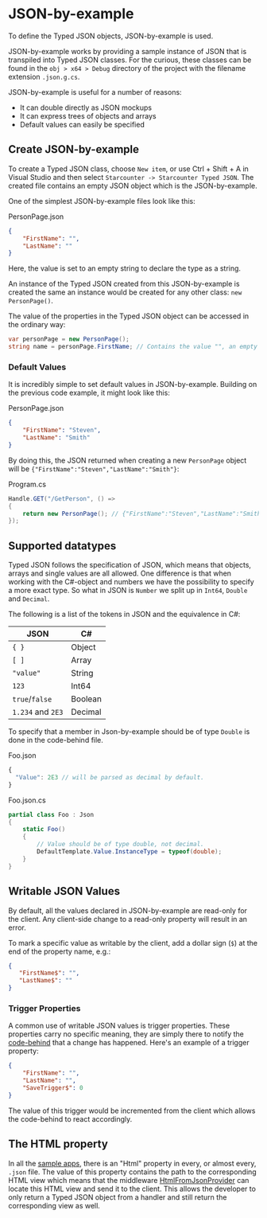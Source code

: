 # JSON-by-example

To define the Typed JSON objects, JSON-by-example is used. 

JSON-by-example works by providing a sample instance of JSON that is transpiled into Typed JSON classes. For the curious, these classes can be found in the `obj > x64 > Debug` directory of the project with the filename extension `.json.g.cs`.

JSON-by-example is useful for a number of reasons:

* It can double directly as JSON mockups
* It can express trees of objects and arrays
* Default values can easily be specified

## Create JSON-by-example

To create a Typed JSON class, choose `New item`, or use <key>Ctrl + Shift + A</key> in Visual Studio and then select `Starcounter -> Starcounter Typed JSON`. The created file contains an empty JSON object which is the JSON-by-example. 

One of the simplest JSON-by-example files look like this:

<div class="code-name">PersonPage.json</div>

```json
{
    "FirstName": "",
    "LastName": ""
}
```

Here, the value is set to an empty string to declare the type as a string.

An instance of the Typed JSON created from this JSON-by-example is created the same an instance would be created for any other class: `new PersonPage()`.

The value of the properties in the Typed JSON object can be accessed in the ordinary way:

```cs
var personPage = new PersonPage();
string name = personPage.FirstName; // Contains the value "", an empty string
```

### Default Values

It is incredibly simple to set default values in JSON-by-example. Building on the previous code example, it might look like this:

<div class="code-name">PersonPage.json</div>

```json 
{
    "FirstName": "Steven", 
    "LastName": "Smith"
}
```

By doing this, the JSON returned when creating a new `PersonPage` object will be `{"FirstName":"Steven","LastName":"Smith"}`:

<div class="code-name">Program.cs</div>

```cs
Handle.GET("/GetPerson", () =>
{
    return new PersonPage(); // {"FirstName":"Steven","LastName":"Smith"}
});
```

## Supported datatypes

Typed JSON follows the specification of JSON, which means that objects, arrays and single values are all allowed. One difference is that when working with the C#-object and numbers we have the possibility to specify a more exact type. So what in JSON is `Number` we split up in `Int64`, `Double` and `Decimal`.

The following is a list of the tokens in JSON and the equivalence in C#:

| JSON | C# |
|----------------|---------|
| `{ }` | Object |
| `[ ]` | Array |
| `"value"` | String |
| `123` | Int64 |
| `true`/`false` | Boolean |
| `1.234` and `2E3` | Decimal |

To specify that a member in Json-by-example should be of type `Double` is done in the code-behind file.

<div class="code-name">Foo.json</div>

```js
{
  "Value": 2E3 // will be parsed as decimal by default.
}
```

<div class="code-name">Foo.json.cs</div>

```cs
partial class Foo : Json
{
    static Foo()
    {
    	// Value should be of type double, not decimal.
        DefaultTemplate.Value.InstanceType = typeof(double);
    }
}
```

## Writable JSON Values

By default, all the values declared in JSON-by-example are read-only for the client. Any client-side change to a read-only property will result in an error.

To mark a specific value as writable by the client, add a dollar sign (`$`) at the end of the property name, e.g.:

```json
{
   "FirstName$": "",
   "LastName$": ""
}
```

### Trigger Properties

A common use of writable JSON values is trigger properties. These properties carry no specific meaning, they are simply there to notify the [code-behind](/guides/typed-json/code-behind/) that a change has happened. Here's an example of a trigger property:

```json
{
    "FirstName": "",
    "LastName": "",
    "SaveTrigger$": 0
}
```

The value of this trigger would be incremented from the client which allows the code-behind to react accordingly.

## The HTML property

In all the [sample apps](https://github.com/StarcounterApps/), there is an "Html" property in every, or almost every, `.json` file. The value of this property contains the path to the corresponding HTML view which means that the middleware [HtmlFromJsonProvider](/guides/network/middleware/#htmlfromjsonprovider) can locate this HTML view and send it to the client. This allows the developer to only return a Typed JSON object from a handler and still return the corresponding view as well. 